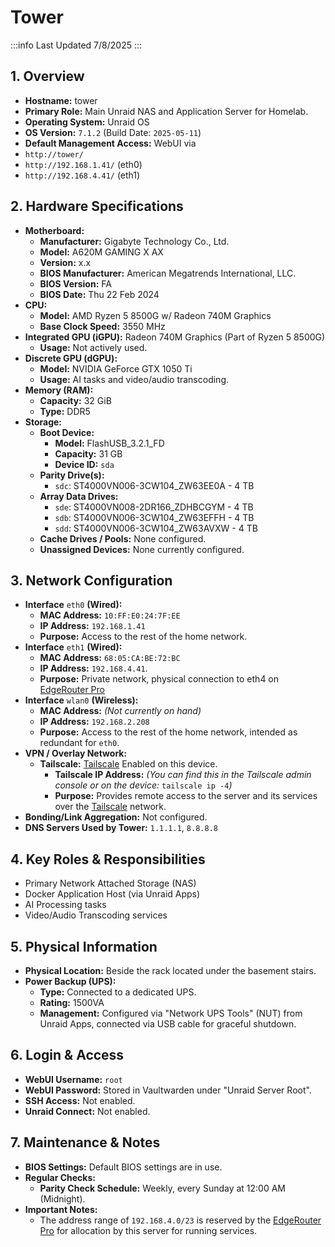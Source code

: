 # Tower

:::info
Last Updated 7/8/2025
:::

## **1\. Overview**

- **Hostname:** tower
- **Primary Role:** Main Unraid NAS and Application Server for Homelab.
- **Operating System:** Unraid OS
- **OS Version:** `7.1.2` (Build Date: `2025-05-11`)
- **Default Management Access:** WebUI via
- `http://tower/`
- `http://192.168.1.41/` (eth0)
- `http://192.168.4.41/` (eth1)

## **2\. Hardware Specifications**

- **Motherboard:**
    - **Manufacturer:** Gigabyte Technology Co., Ltd.
    - **Model:** A620M GAMING X AX
    - **Version:** x.x
    - **BIOS Manufacturer:** American Megatrends International, LLC.
    - **BIOS Version:** FA
    - **BIOS Date:** Thu 22 Feb 2024
- **CPU:**
    - **Model:** AMD Ryzen 5 8500G w/ Radeon 740M Graphics
    - **Base Clock Speed:** 3550 MHz
- **Integrated GPU (iGPU):** Radeon 740M Graphics (Part of Ryzen 5 8500G)
    - **Usage:** Not actively used.
- **Discrete GPU (dGPU):**
    - **Model:** NVIDIA GeForce GTX 1050 Ti
    - **Usage:** AI tasks and video/audio transcoding.
- **Memory (RAM):**
    - **Capacity:** 32 GiB
    - **Type:** DDR5
- **Storage:**
    - **Boot Device:**
        - **Model:** FlashUSB_3.2.1_FD
        - **Capacity:** 31 GB
        - **Device ID:** `sda`
    - **Parity Drive(s):**
        - `sdc`: ST4000VN006-3CW104_ZW63EE0A - 4 TB
    - **Array Data Drives:**
        - `sde`: ST4000VN008-2DR166_ZDHBCGYM - 4 TB
        - `sdb`: ST4000VN006-3CW104_ZW63EFFH - 4 TB
        - `sdd`: ST4000VN006-3CW104_ZW63AVXW - 4 TB
    - **Cache Drives / Pools:** None configured.
    - **Unassigned Devices:** None currently configured.

## **3\. Network Configuration**

- **Interface** `eth0` **(Wired):**
    - **MAC Address:** `10:FF:E0:24:7F:EE`
    - **IP Address:** `192.168.1.41`
    - **Purpose:** Access to the rest of the home network.
- **Interface** `eth1` **(Wired):**
    - **MAC Address:** `68:05:CA:BE:72:BC`
    - **IP Address:** `192.168.4.41`.
    - **Purpose:** Private network, physical connection to eth4 on [EdgeRouter Pro](../Routers/EdgeRouter%20Pro.md)
- **Interface** `wlan0` **(Wireless):**
    - **MAC Address:** _(Not currently on hand)_
    - **IP Address:** `192.168.2.208`
    - **Purpose:** Access to the rest of the home network, intended as redundant for `eth0`.
- **VPN / Overlay Network:**
    - **Tailscale:** [Tailscale](../../Services/External%20Services/Tailscale.md) Enabled on this device.
        - **Tailscale IP Address:** _(You can find this in the Tailscale admin console or on the device:_ `tailscale ip -4`_)_
        - **Purpose:** Provides remote access to the server and its services over the [Tailscale](../../Services/External%20Services/Tailscale.md) network.
- **Bonding/Link Aggregation:** Not configured.
- **DNS Servers Used by Tower:** `1.1.1.1`, `8.8.8.8`

## **4\. Key Roles & Responsibilities**

- Primary Network Attached Storage (NAS)
- Docker Application Host (via Unraid Apps)
- AI Processing tasks
- Video/Audio Transcoding services

## **5\. Physical Information**

- **Physical Location:** Beside the rack located under the basement stairs.
- **Power Backup (UPS):**
    - **Type:** Connected to a dedicated UPS.
    - **Rating:** 1500VA
    - **Management:** Configured via "Network UPS Tools" (NUT) from Unraid Apps, connected via USB cable for graceful shutdown.

## **6\. Login & Access**

- **WebUI Username:** `root`
- **WebUI Password:** Stored in Vaultwarden under "Unraid Server Root".
- **SSH Access:** Not enabled.
- **Unraid Connect:** Not enabled.

## **7\. Maintenance & Notes**

- **BIOS Settings:** Default BIOS settings are in use.
- **Regular Checks:**
    - **Parity Check Schedule:** Weekly, every Sunday at 12:00 AM (Midnight).
- **Important Notes:**
    - The address range of `192.168.4.0/23` is reserved by the [EdgeRouter Pro](../Routers/EdgeRouter%20Pro.md) for allocation by this server for running services.
